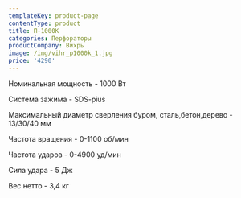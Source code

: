 ```yaml
---
templateKey: product-page
contentType: product
title: П-1000К
categories: Перфораторы
productCompany: Вихрь
image: /img/vihr_p1000k_1.jpg
price: '4290'
---
```

Номинальная мощность - 1000 Вт

Система зажима - SDS-pius

Максимальный диаметр сверления буром, сталь,бетон,дерево - 13/30/40 мм

Частота вращения - 0-1100 об/мин

Частота ударов - 0-4900 уд/мин

Сила удара - 5 Дж

Вес нетто - 3,4 кг
